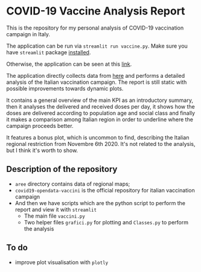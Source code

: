# COVID-19 Vaccine Analysis Report
This is the repository for my personal analysis of COVID-19 vaccination campaign in Italy.

The application can be run via `streamlit run vaccine.py`. Make sure you have `streamlit` package [installed](https://streamlit.io/#install).

Otherwise, the application can be seen at this [link](https://share.streamlit.io/alessandrodemela/mycovid19vaccineanalysis/main/vaccine.py).

The application directly collects data from [here](https://github.com/italia/covid19-opendata-vaccini) and performs a detailed analysis 
of the Italian vaccination campaign. The report is still static with possible improvements towards 
dynamic plots.

It contains a general overview of the main KPI as an introductory summary, then it analyses
the delivered and received doses per day, it shows how the doses are delivered according to
population age and social class and finally it makes a comparison among Italian region 
in order to underline where the campaign proceeds better.

It features a bonus plot, which is uncommon to find, describing the Italian regional restriction 
from Novembre 6th 2020. It's not related to the analysis, but I think it's worth to show.

## Description of the repository
* `aree` directory contains data of regional maps;
* `covid19-opendata-vaccini` is the official repository for italian vaccination campaign
* And then we have scripts which are the python script to perform the report and view it with `streamlit`
  * The main file `vaccini.py`
  * Two helper files `grafici.py` for plotting and `Classes.py` to perform the analysis


## To do
* improve plot visualisation with `plotly`
